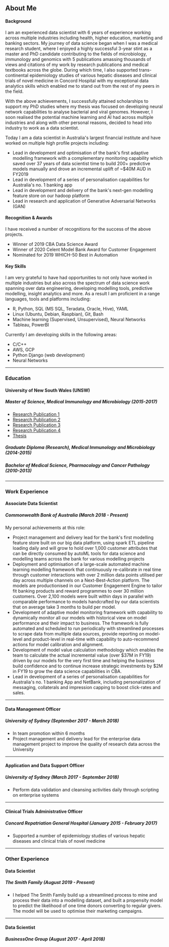 ## About Me

#### Background
I am an experienced data scientist with 6 years of experience working across multiple industries including health, higher education, marketing and banking sectors. My journey of data science began when I was a medical research student, where I enjoyed a highly successful 3-year stint as a master and PhD candidate contributing to the fields of microbiology, immunology and genomics with 5 publications amassing thousands of views and citations of my work by research publications and medical textbooks across the globe. During which time, I also supported trans-continental epidemiology studies of various hepatic diseases and clinical trials of novel medicine in Concord Hospital with my exceptional data analytics skills which enabled me to stand out from the rest of my peers in the field.

With the above achievements, I successfully attained scholarships to support my PhD studies where my thesis was focused on developing neural network capabilities to analyse bacterial and viral genomes. However, I soon realised the potential machine learning and AI had across multiple industries and along with other personal reasons, decided to head into industry to work as a data scientist.

Today I am a data scientist in Australia's largest financial institute and have worked on multiple high profile projects including:
- Lead in development and optimisation of the bank's first adaptive modelling framework with a complementary monitoring capability which saved over 37 years of data scientist time to build 200+ predictive models manually and drove an incremental uplift of ~$40M AUD in FY2019
- Lead in development of a series of personalisation capabilities for Australia's no. 1 banking app
- Lead in development and delivery of the bank's next-gen modelling feature store on our hadoop platform
- Lead in research and application of Generative Adversarial Networks (GAN)

#### Recognition & Awards
I have received a number of recognitions for the success of the above projects.
- Winner of 2019 CBA Data Science Award
- Winner of 2020 Celent Model Bank Award for Customer Engagement
- Nominated for 2019 WHICH-50 Best in Automation

#### Key Skills
I am very grateful to have had opportunities to not only have worked in multiple industries but also across the spectrum of data science work spanning over data engineering, developing modelling tools, predictive modelling, insight analytics and more. As a result I am proficient in a range languages, tools and platforms including:
- R, Python, SQL (MS SQL, Teradata, Oracle, Hive), YAML
- Linux (Ubuntu, Debian, Raspbian), Git, Bash
- Machine learning (Supervised, Unsupervised), Neural Networks
- Tableau, PowerBI

Currently I am developing skills in the following areas:
- C/C++
- AWS, GCP
- Python Django (web development)
- Neural Networks

---

### Education

#### University of New South Wales (UNSW)
##### Master of Science, Medical Immunology and Microbiology (2015-2017)
- [Research Publication 1](https://www.ncbi.nlm.nih.gov/pubmed/29636463)
- [Research Publication 2](https://www.frontiersin.org/articles/10.3389/fphys.2017.00543/full)
- [Research Publication 3](https://www.ncbi.nlm.nih.gov/pubmed/27910936)
- [Research Publication 4](https://www.ncbi.nlm.nih.gov/pubmed/25657299)
- [Thesis](https://www.unsworks.unsw.edu.au/primo-explore/fulldisplay?vid=UNSWORKS&docid=unsworks_45201&context=L)

##### Graduate Diploma (Research), Medical Immunology and Microbiology (2014-2015)

##### Bachelor of Medical Science, Pharmacology and Cancer Pathology (2010-2013)

---

### Work Experience

#### Associate Data Scientist
##### Commonwealth Bank of Australia (March 2018 - Present)
My personal achievements at this role:
- Project management and delivery lead for the bank's first modelling feature store built on our big data platform, using spark ETL pipeline loading daily and will grow to hold over 1,000 customer attributes that can be directly consumed by autoML tools for data science and modelling teams across the bank for various modelling projects
- Deployment and optimisation of a large-scale automated machine learning modelling framework that continuously re-calibrate in real time through customer interactions with over 2 million data points utilised per day across multiple channels on a Next-Best-Action platform. The models are productionised in our Customer Engagement Engine to tailor fit banking products and reward programmes to over 30 million customers. Over 2,100 models were built within days in parallel with comparable performance to models handcrafted by our data scientists that on average take 3 months to build per model.
- Development of adaptive model monitoring framework with capability to dynamically monitor all our models with historical view on model performance and their impact to business. The framework is fully automated and scheduled to run periodically with streamlined processes to scrape data from multiple data sources, provide reporting on model-level and product-level in real-time with capability to auto-recommend actions for model calibration and alignment.
- Development of model value calculation methodology which enables the team to calculate the actual incremental value (over $37M in FY19) driven by our models for the very first time and helping the business build confidence and to continue increase strategic investments by $2M in FY19 to grow the data science capabilities in CBA.
- Lead in development of a series of personalisation capabilities for Australia's no. 1 banking App and NetBank, including personalization of messaging, collaterals and impression capping to boost click-rates and sales.

---

#### Data Management Officer
##### University of Sydney (September 2017 - March 2018)
- In team promotion within 6 months
- Project management and delivery lead for the enterprise data management project to improve the quality of research data across the University

---

#### Application and Data Support Officer
##### University of Sydney (March 2017 - September 2018)
- Perform data validation and cleansing activities daily through scripting on enterprise systems

---

#### Clinical Trials Administrative Officer
##### Concord Repatriation General Hospital (January 2015 - February 2017)
- Supported a number of epidemiology studies of various hepatic diseases and clinical trials of novel medicine

---

### Other Experience

#### Data Scientist
##### The Smith Family (August 2019 - Present)
- I helped The Smith Family build up a streamlined process to mine and process their data into a modelling dataset, and built a propensity model to predict the likelihood of one time donors converting to regular givers. The model will be used to optimise their marketing campaigns.

---

#### Data Scientist
##### BusinessOne Group (August 2017 - April 2018)
